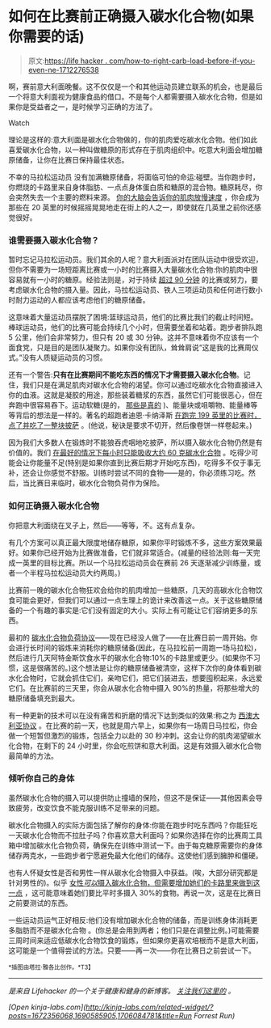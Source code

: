 # 如何在比赛前正确摄入碳水化合物(如果你需要的话)

> 原文:[https://life hacker . com/how-to-right-carb-load-before-if-you-even-ne-1712276538](https://lifehacker.com/how-to-properly-carb-load-before-a-race-if-you-even-ne-1712276538)

啊，赛前意大利面晚餐。这不仅仅是一个和其他运动员建立联系的机会，也是最后一个将意大利面视为健康食品的借口。不是每个人都需要摄入碳水化合物，但是如果你是受益者之一，是时候学习正确的方法了。

Watch

理论是这样的:意大利面是碳水化合物做的，你的肌肉爱吃碳水化合物。他们如此喜爱碳水化合物，以一种叫做糖原的形式存在于肌肉组织中。吃意大利面会增加糖原储备，让你在比赛日保持最佳状态。

不幸的马拉松运动员 没有加满糖原储备，将面临可怕的命运:碰壁。当你跑步时，你燃烧的卡路里来自身体脂肪、一点点身体蛋白质和糖原的混合物。糖原耗尽，你会突然失去一个主要的燃料来源。 [你的大脑会告诉你的肌肉放慢速度](http://sweatscience.com/carbo-loading-with-a-hyperglycemic-hyperinsulinemic-glucose-clamp/) ，你会成为那些在 20 英里的时候摇摇晃晃地走在街上的人之一，即使就在几英里之前你还感觉很好。

### 谁需要摄入碳水化合物？

暂时忘记马拉松运动员。我们其余的人呢？意大利面派对在团队运动中很受欢迎，但你不需要为一场短距离比赛或一小时的比赛摄入大量碳水化合物:你的肌肉中很容易就有一小时的糖原。经验法则是，对于持续 [超过 90 分钟](http://www.ausport.gov.au/ais/nutrition/factsheets/competition_and_training/carbohydrate_loading) 的比赛或努力，要考虑碳水化合物的摄入量。因此，马拉松运动员、铁人三项运动员和任何进行数小时耐力运动的人都应该考虑他们的糖原储备。

这意味着大量运动员摆脱了困境:篮球运动员，他们的比赛比我们的截止时间短。棒球运动员，他们的比赛可能会持续几个小时，但需要坐着和站着。跑步者排队跑 5 公里，他们会非常努力，但只有 20 或 30 分钟。这并不意味着你不应该有一个面食党，只是目的是团队凝聚力。如果你没有团队，耸耸肩说“这是我的比赛周仪式。”没有人质疑运动员的习惯。

还有一个警告:**只有在比赛期间不能吃东西的情况下才需要摄入碳水化合物**。记住，我们只是在满足肌肉对碳水化合物的渴望。你可以通过吃碳水化合物直接进入你的血液。这就是凝胶的用途，那些装着糖浆的东西，虽然它们可能很恶心，但在奔跑中很容易吞下。运动软糖(是的， [那些是真的](http://www.sportbeans.com/) )、能量块或咀嚼物、能量棒等等背后的想法是一样的。著名的超跑者迪恩·卡纳泽斯 [在跑完 199 英里的比赛时，点了并吃了一整块披萨](http://gffmag.com/the-raw-endurance-of-ultramarathon-man-dean-karnazes/) 。(他说，秘诀是要求不切开，然后像卷饼一样卷起来。)

因为我们大多数人在锻炼时不能狼吞虎咽地吃披萨，所以摄入碳水化合物仍然是有价值的。我们 [在最好的情况下每小时只能吸收大约 60 克碳水化合物](http://www.bicycling.com/food/eat-light-your-bike) 。吃得少可能会让你能量不足(特别是如果你直到比赛后期才开始吃东西)，吃得多不仅于事无补，还会让你感觉不舒服。训练时尝试不同的食物——是的，你必须练习吃。然后，当比赛日来临时，碳水化合物负荷作为保险。

### 如何正确摄入碳水化合物

你把意大利面绕在叉子上，然后——等等，不。这有点复杂。

有几个方案可以真正最大限度地储存糖原，如果你平时锻炼不多，这些方案效果最好。如果你已经开始为比赛做准备，它们就非常适合。(减量的经验法则:每一天完成一英里的目标比赛。所以一个马拉松运动员会在赛前 26 天逐渐减少训练量，或者一个半程马拉松运动员大约两周。)

比赛前一晚的碳水化合物狂欢会给你的肌肉增加一些糖原，几天的高碳水化合物饮食可能会更好，但我们可以通过一点生理上的诡计来改善这一点。关于这些糖原储备的一个有趣的事实是:它们没有固定的大小。实际上有可能让它们容纳更多的东西。

最初的 [碳水化合物负荷协议](http://www.active.com/nutrition/articles/the-evolving-art-of-carbo-loading)——现在已经没人做了——在比赛日前一周开始。你会进行长时间的锻炼来消耗你的糖原储备(因此，在马拉松前一周跑一场马拉松)，然后进行几天阿特金斯饮食水平的碳水化合物:10%的卡路里或更少。(如果你不习惯，这是很痛苦的。)这个想法是让你的糖原储备被清空，这样下次你的身体看到碳水化合物时，它就会抓住它们，亲吻它们，把它们装进去，想要囤积起来，永远爱它们。在比赛前的三天里，你会从碳水化合物中摄入 90%的热量，将那些增大的糖原储备填充到最大。

有一种更新的技术可以在没有痛苦和折磨的情况下达到类似的效果:称之为 [西澳大利亚协议](http://www.active.com/nutrition/articles/the-evolving-art-of-carbo-loading?page=2) 。在比赛的前一天，也就是周六早上，如果你有一场周日马拉松，你会做一个短暂但激烈的锻炼，包括全力以赴的 30 秒冲刺。这会让你的肌肉渴望碳水化合物，在剩下的 24 小时里，你会吃煎饼和意大利面。这是有效摄入碳水化合物最简单的方法。

### 倾听你自己的身体

虽然碳水化合物的摄入可以提供防止撞墙的保险，但这不是保证——其他因素会导致疲劳，改变饮食不能克服训练不足带来的问题。

碳水化合物摄入的实际方面包括了解你的身体:你能在跑步时吃东西吗？你能狂吃一天碳水化合物而不拉肚子吗？你喜欢意大利面吗？如果你选择在你的比赛周工具箱中增加碳水化合物负荷，确保先在训练中测试一下。由于每克糖原需要你的身体储存两克水，一些跑步者宁愿避免最大化他们的储存。这使他们感到臃肿和僵硬。

也有人怀疑女性是否和男性一样从碳水化合物摄入中获益。(唉，大部分研究都是针对男性的)。似乎 [女性*可以*摄入碳水化合物，但需要增加她们的卡路里来做到这一点](http://www.ncbi.nlm.nih.gov/pmc/articles/PMC2129154/) ，这可能意味着她们要比平时多摄入 30%的食物。再说一次，这是在比赛日之前要测试的东西。

一些运动员运气正好相反:他们没有增加碳水化合物的储备，而是训练身体消耗更多脂肪而不是碳水化合物 。(你总是会用到两者；他们只是在调整比例。)可能需要三周时间来适应低碳水化合物饮食的锻炼，但如果你更喜欢培根而不是意大利面，这可能是一个值得尝试的方法。只要——再一次——你在比赛日之前尝试一下。

<small>*插图由塔拉·雅各比创作。*T3】</small>

* * *

[](http://vitals.lifehacker.com/)**是来自 Lifehacker 的一个关于健康和健身的新博客。* [*关注我们这里的*](https://twitter.com/VitalsLH) *。**

*[Open *kinja-labs.com*](http://kinja-labs.com/related-widget/?posts=1672356068,1690585905,1706084781&title=Run Forrest Run)*